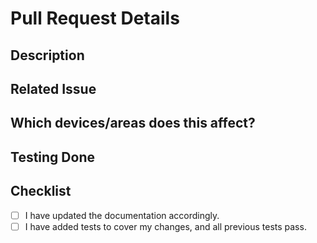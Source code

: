 # Pull Request Details
<!--- The title of the PR should summarize the change implemented. -->
<!--- Example commit message format: -->
<!--- `product: summary of change` -->
<!--- (leave blank) -->
<!--- `details of what/why/how an issue was addressed` -->
<!--- Keep subject lines to 50 characters, and other lines to 72 -->

## Description
<!--- Provide a general summary of your changes in the title above -->
<!--- Why is this change required? What problem does it solve? -->

## Related Issue
<!--- Refer to any related issues here -->
<!--- If this PR fully addresses an issue, please say "Fixes #1234", -->
<!--- as this will allow Github to automatically close the related Issue -->

## Which devices/areas does this affect?
<!--- Include devices that are affected and some details on what -->
<!--- areas these changes affect, such as RF performance. -->

## Testing Done
<!--- Please describe in detail how you tested your changes. -->
<!--- Include details of your testing environment, and the tests you -->
<!--- ran to see how your change affects other areas of the code, -->
<!--- etc. Then, include justifications for how your tests -->
<!--- demonstrate those affects. -->

## Checklist

<!--- Go over all the following points, and put an `x` in all the
<!--- boxes that apply. Note that some of these may not be valid -->
<!--- for all PRs. -->

- [ ] I have updated the documentation accordingly.
- [ ] I have added tests to cover my changes, and all previous tests pass.
